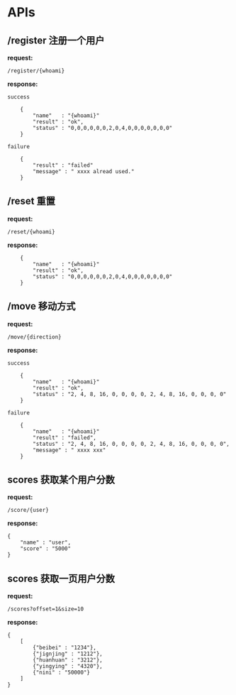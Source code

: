 # APIs

## /register  注册一个用户

**request:**

	/register/{whoami}

**response:**
	
`success`	

		{
		    "name"   : "{whoami}"
	    	"result" : "ok",
	    	"status" : "0,0,0,0,0,0,2,0,4,0,0,0,0,0,0,0"
		}

`failure`
		
		{
	    	"result" : "failed"
	    	"message" : " xxxx alread used."
		}

## /reset 重置

**request:**

	/reset/{whoami}
	
**response:**

		{
		    "name"   : "{whoami}"
	    	"result" : "ok",
	    	"status" : "0,0,0,0,0,0,2,0,4,0,0,0,0,0,0,0"
		}
	
	
## /move  移动方式

**request:**

	/move/{direction}

**response:**

`success`	

		{
		    "name"   : "{whoami}"
	    	"result" : "ok",
	    	"status" : "2, 4, 8, 16, 0, 0, 0, 0, 2, 4, 8, 16, 0, 0, 0, 0"
		}

`failure`
		
		{
		    "name"   : "{whoami}"
	    	"result" : "failed",
	    	"status" : "2, 4, 8, 16, 0, 0, 0, 0, 2, 4, 8, 16, 0, 0, 0, 0",
	    	"message" : " xxxx xxx"
		}

## scores 获取某个用户分数


**request:**

	/score/{user}
	
**response:**
	
	{
		"name" : "user",
		"score" : "5000"
	}


## scores 获取一页用户分数	

**request:**
	
	/scores?offset=1&size=10

**response:**	
	
	{
		[
			{"beibei" : "1234"},
			{"jignjing" : "1212"},
			{"huanhuan" : "3212"},
			{"yingying" : "4320"},
			{"nini" : "50000"}					
		]
	}
	
	
	
	
	
	
	
	
	
	
	
	
	
	
	
	
	
	
